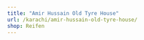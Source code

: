 ```yaml
---
title: "Amir Hussain Old Tyre House"
url: /karachi/amir-hussain-old-tyre-house/
shop: Reifen
---
```

